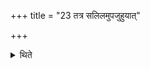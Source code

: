 +++
title = "23 तत्र सलिलमुपजुहुयात्"

+++

<details><summary>थिते</summary>

तत्र सलिलमुपजुहुयात् २३
</details>
